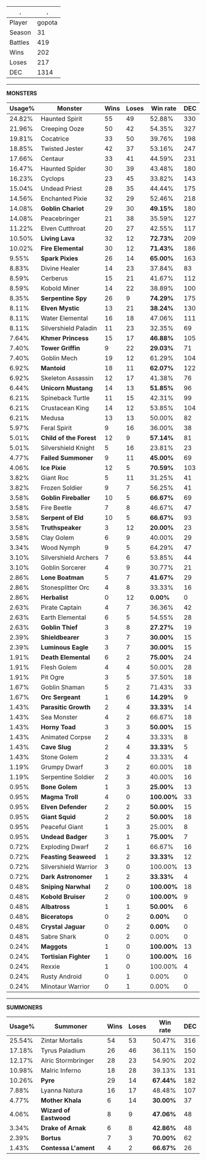 .|.
|-|-
Player|gopota
Season|31
Battles|419
Wins|202
Loses|217
DEC|1314

---
**MONSTERS**

Usage%|Monster|Wins|Loses|Win rate|DEC|
-|-|-|-|-|-|
24.82%|Haunted Spirit|55|49|52.88%|330|
21.96%|Creeping Ooze|50|42|54.35%|327|
19.81%|Cocatrice|33|50|39.76%|198|
18.85%|Twisted Jester|42|37|53.16%|247|
17.66%|Centaur|33|41|44.59%|231|
16.47%|Haunted Spider|30|39|43.48%|180|
16.23%|Cyclops|23|45|33.82%|143|
15.04%|Undead Priest|28|35|44.44%|175|
14.56%|Enchanted Pixie|32|29|52.46%|218|
14.08%|**Goblin Chariot**|29|30|**49.15%**|180|
14.08%|Peacebringer|21|38|35.59%|127|
11.22%|Elven Cutthroat|20|27|42.55%|117|
10.50%|**Living Lava**|32|12|**72.73%**|209|
10.02%|**Fire Elemental**|30|12|**71.43%**|186|
9.55%|**Spark Pixies**|26|14|**65.00%**|163|
8.83%|Divine Healer|14|23|37.84%|83|
8.59%|Cerberus|15|21|41.67%|112|
8.59%|Kobold Miner|14|22|38.89%|100|
8.35%|**Serpentine Spy**|26|9|**74.29%**|175|
8.11%|**Elven Mystic**|13|21|**38.24%**|130|
8.11%|Water Elemental|16|18|47.06%|111|
8.11%|Silvershield Paladin|11|23|32.35%|69|
7.64%|**Khmer Princess**|15|17|**46.88%**|105|
7.40%|**Tower Griffin**|9|22|**29.03%**|71|
7.40%|Goblin Mech|19|12|61.29%|104|
6.92%|**Mantoid**|18|11|**62.07%**|122|
6.92%|Skeleton Assassin|12|17|41.38%|76|
6.44%|**Unicorn Mustang**|14|13|**51.85%**|96|
6.21%|Spineback Turtle|11|15|42.31%|99|
6.21%|Crustacean King|14|12|53.85%|104|
6.21%|Medusa|13|13|50.00%|82|
5.97%|Feral Spirit|9|16|36.00%|38|
5.01%|**Child of the Forest**|12|9|**57.14%**|81|
5.01%|Silvershield Knight|5|16|23.81%|23|
4.77%|**Failed Summoner**|9|11|**45.00%**|69|
4.06%|**Ice Pixie**|12|5|**70.59%**|103|
3.82%|Giant Roc|5|11|31.25%|41|
3.82%|Frozen Soldier|9|7|56.25%|41|
3.58%|**Goblin Fireballer**|10|5|**66.67%**|69|
3.58%|Fire Beetle|7|8|46.67%|47|
3.58%|**Serpent of Eld**|10|5|**66.67%**|93|
3.58%|**Truthspeaker**|3|12|**20.00%**|23|
3.58%|Clay Golem|6|9|40.00%|29|
3.34%|Wood Nymph|9|5|64.29%|47|
3.10%|Silvershield Archers|7|6|53.85%|44|
3.10%|Goblin Sorcerer|4|9|30.77%|21|
2.86%|**Lone Boatman**|5|7|**41.67%**|29|
2.86%|Stonesplitter Orc|4|8|33.33%|16|
2.86%|**Herbalist**|0|12|**0.00%**|0|
2.63%|Pirate Captain|4|7|36.36%|42|
2.63%|Earth Elemental|6|5|54.55%|28|
2.63%|**Goblin Thief**|3|8|**27.27%**|19|
2.39%|**Shieldbearer**|3|7|**30.00%**|15|
2.39%|**Luminous Eagle**|3|7|**30.00%**|15|
1.91%|**Death Elemental**|6|2|**75.00%**|24|
1.91%|Flesh Golem|4|4|50.00%|28|
1.91%|Pit Ogre|3|5|37.50%|18|
1.67%|Goblin Shaman|5|2|71.43%|33|
1.67%|**Orc Sergeant**|1|6|**14.29%**|9|
1.43%|**Parasitic Growth**|2|4|**33.33%**|14|
1.43%|Sea Monster|4|2|66.67%|18|
1.43%|**Horny Toad**|3|3|**50.00%**|15|
1.43%|Animated Corpse|2|4|33.33%|8|
1.43%|**Cave Slug**|2|4|**33.33%**|5|
1.43%|Stone Golem|2|4|33.33%|4|
1.19%|Grumpy Dwarf|3|2|60.00%|18|
1.19%|Serpentine Soldier|2|3|40.00%|16|
0.95%|**Bone Golem**|1|3|**25.00%**|13|
0.95%|**Magma Troll**|4|0|**100.00%**|33|
0.95%|**Elven Defender**|2|2|**50.00%**|15|
0.95%|**Giant Squid**|2|2|**50.00%**|18|
0.95%|Peaceful Giant|1|3|25.00%|8|
0.95%|**Undead Badger**|3|1|**75.00%**|7|
0.72%|Exploding Dwarf|2|1|66.67%|16|
0.72%|**Feasting Seaweed**|1|2|**33.33%**|12|
0.72%|Silvershield Warrior|3|0|100.00%|13|
0.72%|**Dark Astronomer**|1|2|**33.33%**|4|
0.48%|**Sniping Narwhal**|2|0|**100.00%**|18|
0.48%|**Kobold Bruiser**|2|0|**100.00%**|9|
0.48%|**Albatross**|1|1|**50.00%**|6|
0.48%|**Biceratops**|0|2|**0.00%**|0|
0.48%|**Crystal Jaguar**|0|2|**0.00%**|0|
0.48%|Sabre Shark|0|2|0.00%|0|
0.24%|**Maggots**|1|0|**100.00%**|13|
0.24%|**Tortisian Fighter**|1|0|**100.00%**|16|
0.24%|Rexxie|1|0|100.00%|4|
0.24%|Rusty Android|0|1|0.00%|0|
0.24%|Minotaur Warrior|0|1|0.00%|0|

---
**SUMMONERS**

Usage%|Summoner|Wins|Loses|Win rate|DEC|
-|-|-|-|-|-|
25.54%|Zintar Mortalis|54|53|50.47%|316|
17.18%|Tyrus Paladium|26|46|36.11%|150|
12.17%|Alric Stormbringer|28|23|54.90%|202|
10.98%|Malric Inferno|18|28|39.13%|131|
10.26%|**Pyre**|29|14|**67.44%**|182|
7.88%|Lyanna Natura|16|17|48.48%|107|
4.77%|**Mother Khala**|6|14|**30.00%**|37|
4.06%|**Wizard of Eastwood**|8|9|**47.06%**|48|
3.34%|**Drake of Arnak**|6|8|**42.86%**|48|
2.39%|**Bortus**|7|3|**70.00%**|62|
1.43%|**Contessa L'ament**|4|2|**66.67%**|26|
